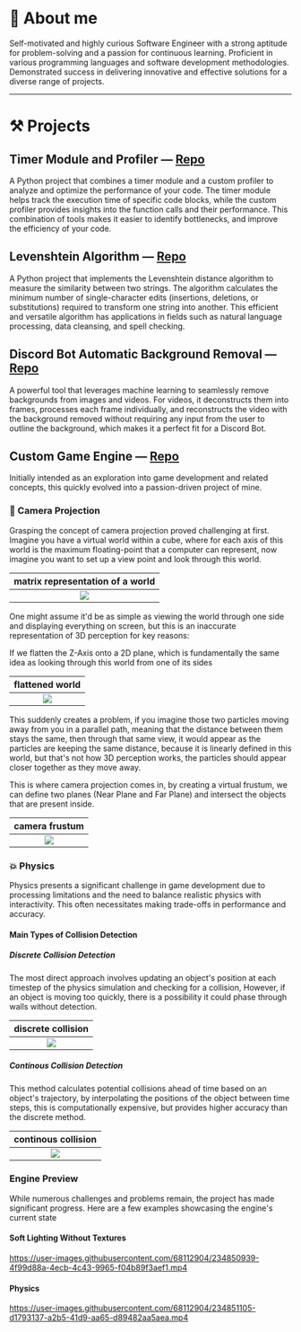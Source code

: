 
# 📃 About me
Self-motivated and highly curious Software Engineer with a strong aptitude for problem-solving and a passion for continuous learning. 
Proficient in various programming languages and software development methodologies. Demonstrated success in delivering innovative and effective solutions for a diverse range of projects.


___
# ⚒️ Projects
## Timer Module and Profiler — [Repo](https://github.com/syn-chromatic/timer-module)
A Python project that combines a timer module and a custom profiler to analyze and optimize the performance of your code. The timer module helps track the execution time of specific code blocks, while the custom profiler provides insights into the function calls and their performance. This combination of tools makes it easier to identify bottlenecks, and improve the efficiency of your code.


## Levenshtein Algorithm — [Repo](https://github.com/syn-chromatic/levenshtein-distance)
A Python project that implements the Levenshtein distance algorithm to measure the similarity between two strings. The algorithm calculates the minimum number of single-character edits (insertions, deletions, or substitutions) required to transform one string into another. This efficient and versatile algorithm has applications in fields such as natural language processing, data cleansing, and spell checking.


## Discord Bot Automatic Background Removal — [Repo](https://github.com/syn-chromatic/discord-bg-removal-bot)
A powerful tool that leverages machine learning to seamlessly remove backgrounds from images and videos. For videos, it deconstructs them into frames, processes each frame individually, and reconstructs the video with the background removed without requiring any input from the user to outline the background, which makes it a perfect fit for a Discord Bot.


## Custom Game Engine — [Repo](https://github.com/syn-chromatic/rust-g-engine)
Initially intended as an exploration into game development and related concepts, this quickly evolved into a passion-driven project of mine.

### 🎥 Camera Projection
Grasping the concept of camera projection proved challenging at first.
Imagine you have a virtual world within a cube, where for each axis of this world is the maximum floating-point that a computer can represent, now imagine you want to set up a view point and look through this world.



| matrix representation of a world  |
| :---: |
| <img src="https://github.com/syn-chromatic/syn-chromatic/blob/main/media/world.png"/> |


One might assume it'd be as simple as viewing the world through one side and displaying everything on screen, but this is an inaccurate representation of 3D perception for key reasons:

If we flatten the Z-Axis onto a 2D plane, which is fundamentally the same idea as looking through this world from one of its sides

| flattened world |
| :---: |
| <img src="https://github.com/syn-chromatic/syn-chromatic/blob/main/media/flattened_world.png"/> |


This suddenly creates a problem, if you imagine those two particles moving away from you in a parallel path, meaning that the distance between them stays the same, then through that same view, it would appear as the particles are keeping the same distance, because it is linearly defined in this world, but that's not how 3D perception works, the particles should appear closer together as they move away.

This is where camera projection comes in, by creating a virtual frustum, we can define two planes (Near Plane and Far Plane) and intersect the objects that are present inside.

| camera frustum |
| :---: |
| <img src="https://github.com/syn-chromatic/syn-chromatic/blob/main/media/frustum.gif"/> |

### 💥 Physics 
Physics presents a significant challenge in game development due to processing limitations and the need to balance realistic physics with interactivity. This often necessitates making trade-offs in performance and accuracy.

#### Main Types of Collision Detection 
##### Discrete Collision Detection 
The most direct approach involves updating an object's position at each timestep of the physics simulation and checking for a collision, However, if an object is moving too quickly, there is a possibility it could phase through walls without detection.

| discrete collision |
| :---: |
| <img src="https://github.com/syn-chromatic/syn-chromatic/blob/main/media/discrete_collision.png"/> |


##### Continous Collision Detection 
This method calculates potential collisions ahead of time based on an object's trajectory, by interpolating the positions of the object between time steps, this is computationally expensive, but provides higher accuracy than the discrete method.


| continous collision |
| :---: |
| <img src="https://github.com/syn-chromatic/syn-chromatic/blob/main/media/continous_collision.png"/> |



### Engine Preview
While numerous challenges and problems remain, the project has made significant progress. Here are a few examples showcasing the engine's current state

#### Soft Lighting Without Textures  
https://user-images.githubusercontent.com/68112904/234850939-4f99d88a-4ecb-4c43-9965-f04b89f3aef1.mp4


#### Physics
https://user-images.githubusercontent.com/68112904/234851105-d1793137-a2b5-41d9-aa65-d89482aa5aea.mp4

